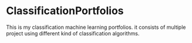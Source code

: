 # ClassificationPortfolios
This is my classification machine learning portfolios. it consists of multiple project using different kind of classification algorithms. 
